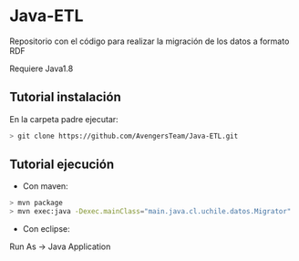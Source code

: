 # Java-ETL
Repositorio con el código para realizar la migración de los datos a formato RDF

Requiere Java1.8

Tutorial instalación
--------------------

En la carpeta padre ejecutar:

```bash
> git clone https://github.com/AvengersTeam/Java-ETL.git
```

Tutorial ejecución
------------------

* Con maven:

```bash
> mvn package
> mvn exec:java -Dexec.mainClass="main.java.cl.uchile.datos.Migrator"
```

* Con eclipse:

Run As -> Java Application


